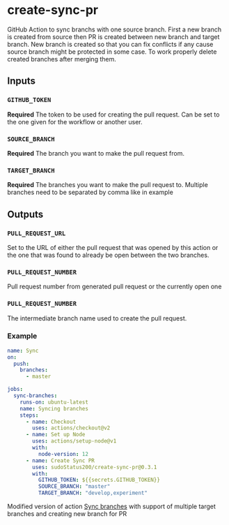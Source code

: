 # create-sync-pr

GitHub Action to sync branchs with one source branch. First a new branch is created from source then PR is created between new branch and target branch.
New branch is created so that you can fix conflicts if any cause source branch might be protected in some case.
To work properly delete created branches after merging them.

## Inputs

### `GITHUB_TOKEN`

**Required** The token to be used for creating the pull request. Can be set to the one given for the workflow or another user.

### `SOURCE_BRANCH`

**Required** The branch you want to make the pull request from.

### `TARGET_BRANCH`

**Required** The branches you want to make the pull request to. Multiple branches need to be separated by comma like in example

## Outputs

### `PULL_REQUEST_URL`

Set to the URL of either the pull request that was opened by this action or the one that was found to already be open between the two branches.

### `PULL_REQUEST_NUMBER`

Pull request number from generated pull request or the currently open one

### `PULL_REQUEST_NUMBER`

The intermediate branch name used to create the pull request.

### Example

```yml
name: Sync
on:
  push:
    branches:
      - master

jobs:
  sync-branches:
    runs-on: ubuntu-latest
    name: Syncing branches
    steps:
      - name: Checkout
        uses: actions/checkout@v2
      - name: Set up Node
        uses: actions/setup-node@v1
        with:
          node-version: 12
      - name: Create Sync PR
        uses: sudoStatus200/create-sync-pr@0.3.1
        with:
          GITHUB_TOKEN: ${{secrets.GITHUB_TOKEN}}
          SOURCE_BRANCH: "master"
          TARGET_BRANCH: "develop,experiment"
```

Modified version of action [Sync branches](https://github.com/TreTuna/sync-branches) with support of multiple target branches and creating new branch for PR
